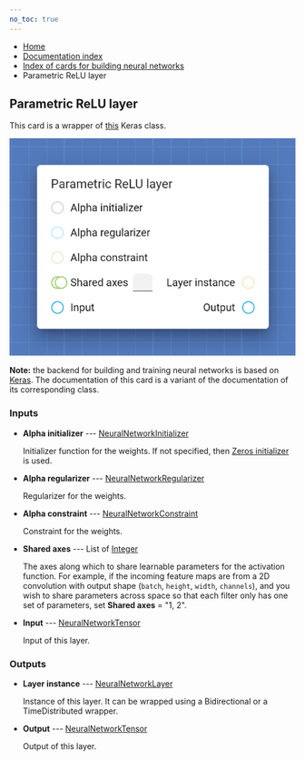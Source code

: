 ```yaml
---
no_toc: true
---
```


<ul class="breadcrumb">
    <li><a href="">Home</a></li>
    <li><a href="documentation">Documentation index</a></li>
    <li><a href="neural_network_cards/">Index of cards for building neural networks</a></li>
    <li>Parametric ReLU layer</li>
</ul>

## Parametric ReLU layer

This card is a wrapper of [this](https://keras.io/api/layers/activation_layers/prelu/) Keras class.

!["Parametric ReLU layer" card](assets/img/neural_network_cards/layer_PReLU.png)

**Note:** the backend for building and training neural networks is based on [Keras](https://keras.io/). The documentation of this card is a variant of the documentation of its corresponding class.


### Inputs


* **Alpha initializer** --- [NeuralNetworkInitializer](types/NeuralNetworkInitializer)

  Initializer function for the weights. If not specified, then [Zeros initializer](neural_network_cards/initializer_Zeros) is used.

* **Alpha regularizer** --- [NeuralNetworkRegularizer](types/NeuralNetworkRegularizer)

  Regularizer for the weights.

* **Alpha constraint** --- [NeuralNetworkConstraint](types/NeuralNetworkConstraint)

  Constraint for the weights.

* **Shared axes** --- List of [Integer](types/Integer)

  The axes along which to share learnable parameters for the activation function. For example, if the incoming feature maps are from a 2D convolution with output shape (`batch`, `height`, `width`, `channels`), and you wish to share parameters across space so that each filter only has one set of parameters, set **Shared axes** = "1, 2".

* **Input** --- [NeuralNetworkTensor](types/NeuralNetworkTensor)

  Input of this layer.





### Outputs


* **Layer instance** --- [NeuralNetworkLayer](types/NeuralNetworkLayer)

  Instance of this layer. It can be wrapped using a Bidirectional or a TimeDistributed wrapper.

* **Output** --- [NeuralNetworkTensor](types/NeuralNetworkTensor)

  Output of this layer.




